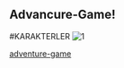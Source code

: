 ## Advancure-Game!

#KARAKTERLER
![1](https://github.com/mratsag/Advancure-Game/assets/127969978/3f9237de-370e-467f-affb-e5a93e6f91e8)








[adventure-game](https://github.com/mratsag/Advancure-Game/assets/127969978/7d7ff37b-902c-468d-bccd-61225a6fd111)
